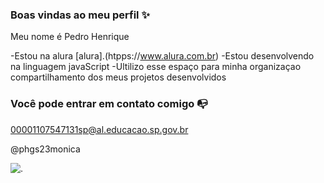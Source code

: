 ### Boas vindas ao meu perfil ✨

Meu nome é Pedro Henrique

-Estou na alura [alura].(htpps://www.alura.com.br)
-Estou desenvolvendo na linguagem javaScript
-Ultilizo esse espaço para minha organizaçao compartilhamento dos meus projetos desenvolvidos

### Você pode entrar em contato comigo 📭

00001107547131sp@al.educacao.sp.gov.br

@phgs23monica

![.](https://media1.tenor.com/m/YdHckoIw7yAAAAAd/musashi.gif)
